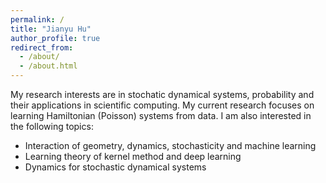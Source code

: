 ```yaml
---
permalink: /
title: "Jianyu Hu"
author_profile: true
redirect_from: 
  - /about/
  - /about.html
---
```



My research interests are in stochatic dynamical systems, probability and their applications in scientific computing. My current research focuses on learning Hamiltonian (Poisson) systems from data. I am also interested in the following topics:

* Interaction of geometry, dynamics, stochasticity and machine learning
* Learning theory of kernel method and deep learning
* Dynamics for stochastic dynamical systems
